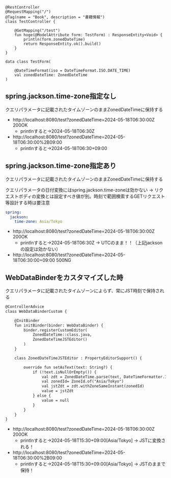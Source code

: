 ```
@RestController
@RequestMapping("/")
@Tag(name = "Book", description = "書籍情報")
class TestController {

    @GetMapping("/test")
    fun hoge(@ModelAttribute form: TestForm) : ResponseEntity<Void> {
        println(form.zonedDateTime)
        return ResponseEntity.ok().build()
    }
}

data class TestForm(

    @DateTimeFormat(iso = DateTimeFormat.ISO.DATE_TIME)
    val zonedDateTime: ZonedDateTime
)
```

## spring.jackson.time-zone指定なし

クエリパラメータに記載されたタイムゾーンのままZonedDateTimeに保持する

* http://localhost:8080/test?zonedDateTime=2024-05-18T06:30:00Z 200OK
  * printlnすると→2024-05-18T06:30Z
* http://localhost:8080/test?zonedDateTime=2024-05-18T06:30:00%2B09:00 
  * printlnすると→2024-05-18T06:30+09:00

## spring.jackson.time-zone指定あり

クエリパラメータに記載されたタイムゾーンのままZonedDateTimeに保持する

️クエリパラメータの日付変換にはspring.jackson.time-zoneは効かない
-> リクエストボディの変換とは設定すべき値が別。時刻で範囲検索するGETリクエスト等設計する時は要注意

```application.yaml
spring:
  jackson:
    time-zone: Asia/Tokyo
```

* http://localhost:8080/test?zonedDateTime=2024-05-18T06:30:00Z 200OK
  * printlnすると→2024-05-18T06:30Z -> UTCのまま！！（上記jacksonの設定は効かない）
* http://localhost:8080/test?zonedDateTime=2024-05-18T06:30:00+09:00 500NG

## WebDataBinderをカスタマイズした時

クエリパラメータに記載されたタイムゾーンによらず、常にJST時刻で保持される

```dtd
@ControllerAdvice
class WebDataBinderCustom {

    @InitBinder
    fun initBinder(binder: WebDataBinder) {
        binder.registerCustomEditor(
            ZonedDateTime::class.java,
            ZonedDateTimeJSTEditor()
        )
    }

    class ZonedDateTimeJSTEditor : PropertyEditorSupport() {

        override fun setAsText(text: String?) {
            if (!text.isNullOrEmpty()) {
                val zdt = ZonedDateTime.parse(text, DateTimeFormatter.ISO_DATE_TIME)
                val zonedId= ZoneId.of("Asia/Tokyo")
                val jstZdt = zdt.withZoneSameInstant(zonedId)
                value = jstZdt
            } else {
                value = null
            }
        }
    }
}
```

* http://localhost:8080/test?zonedDateTime=2024-05-18T06:30:00Z 200OK
  * printlnすると→2024-05-18T15:30+09:00[Asia/Tokyo] -> JSTに変換される！
* http://localhost:8080/test?zonedDateTime=2024-05-18T06:30:00%2B09:00 
  *  printlnすると→2024-05-18T15:30+09:00[Asia/Tokyo] -> JSTのままで保持！